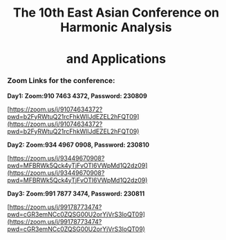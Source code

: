  # <center> The 10th East Asian Conference on Harmonic Analysis  </center> 

 
# <center>  and Applications  </center> 

### Zoom Links for the conference: 

**Day1: Zoom:910 7463 4372,  Password: 230809**   

[https://zoom.us/j/91074634372?pwd=b2FyRWtuQ21rcFhkWllJdEZEL2hFQT09](https://zoom.us/j/91074634372?pwd=b2FyRWtuQ21rcFhkWllJdEZEL2hFQT09)

**Day2: Zoom:934 4967 0908, Password: 230810**

[https://zoom.us/j/93449670908?pwd=MFBRWk5Qck4yTjFvOTl6VWpMd1Q2dz09](https://zoom.us/j/93449670908?pwd=MFBRWk5Qck4yTjFvOTl6VWpMd1Q2dz09)  

**Day3: Zoom:991 7877 3474, Password: 230811**

[https://zoom.us/j/99178773474?pwd=cGR3emNCc0ZQSG00U2orYjVrS3loQT09](https://zoom.us/j/99178773474?pwd=cGR3emNCc0ZQSG00U2orYjVrS3loQT09)  
